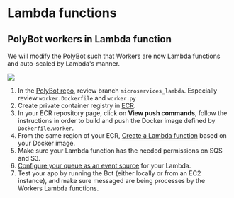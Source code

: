 # Lambda functions

## PolyBot workers in Lambda function

We will modify the PolyBot such that Workers are now Lambda functions and auto-scaled by Lambda's manner.

![](https://d2908q01vomqb2.cloudfront.net/1b6453892473a467d07372d45eb05abc2031647a/2021/11/09/sqs1.png)


1. In the [PolyBot repo](https://github.com/alonitac/PolyBot.git), review branch `microservices_lambda`. Especially review `worker.Dockerfile` and `worker.py`
2. Create private container registry in [ECR](https://docs.aws.amazon.com/AmazonECR/latest/userguide/repository-create.html).
3. In your ECR repository page, click on **View push commands**, follow the instructions in order to build and push the Docker image defined by `Dockerfile.worker`. 
4. From the same region of your ECR, [Create a Lambda function](https://docs.aws.amazon.com/lambda/latest/dg/gettingstarted-images.html#configuration-images-create) based on your Docker image.
5. Make sure your Lambda function has the needed permissions on SQS and S3.
6. [Configure your queue as an event source](https://docs.aws.amazon.com/lambda/latest/dg/with-sqs.html#events-sqs-eventsource) for your Lambda.
7. Test your app by running the Bot (either locally or from an EC2 instance), and make sure messaged are being processes by the Workers Lambda functions.